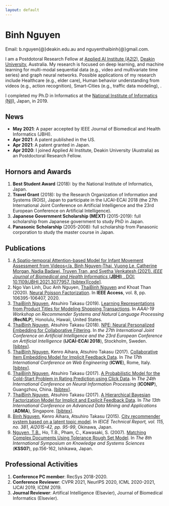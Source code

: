 ```yaml
---
layout: default
---
```

# Binh Nguyen
Email: b.nguyen{@}deakin.edu.au and nguyenthaibinh{@}gmail.com.

I am a Postdotoral Research Fellow at <a href="https://a2i2.deakin.edu.au">Applied AI Institute (A2I2)</a>, <a href="https://www.deakin.edu.au">Deakin University</a>, Australia. My research is focused on deep learning, and machine learning for multi-modal sequential data (e.g., video and multivariate time series) and graph neural networks. Possible applications of my research include Healthcare (e.g., elder care), Human behavior understanding from videos (e.g., action recognition), Smart-Cities (e.g., traffic data modeling), .

I completed my Ph.D in Informatics at the <a href="http://www.nii.ac.jp/graduate/en/">National Institute of Informatics (NII)</a>, Japan, in 2019.

## News
- **May 2021**: A paper accepted by IEEE Journal of Biomedical and Health Informatics (JBHI).
- **Apr 2021**: A patent published in the US.
- **Apr 2021**: A patent granted in Japan.
- **Apr 2020**: I joined Applied AI Institute, Deakin University (Australia) as an Postdoctoral Research Fellow.

## Hornors and Awards
1. **Best Student Award** (2018): by the National Institute of Informatics, Japan.
2. **Travel Grant** (2018): by the Research Organization of Information and Systems (ROIS), Japan to participate in the IJCAI-ECAI 2018 (the 27th International Joint Conference on Artificial Intelligence and the 23rd European Conference on Artificial Intelligence).
3. **Japanese Government Scholarship (MEXT)** (2015-2019): full scholarship from Japanese government to study PhD in Japan.
4. **Panasonic Scholarship** (2005-2008): full scholarship from Panasonic corporation to study the master course in Japan.

## Publications
1. <a href='https://ieeexplore.ieee.org/document/9425001' target="_blank">A Spatio-temporal Attention-based Model for Infant Movement Assessment from Videos</a, <u>Binh Nguyen-Thai</u>, Vuong Le, Catherine Morgan, Nadia Badawi, Truyen Tran, and Svetha Venkatesh (2021).
*IEEE Journal of Biomedical and Health Informatics* (**JBHI**) . DOI: 10.1109/JBHI.2021.3077957. [<a href="bibtex.html#stam2021">bibtex</a>][<a href="https://github.com/nguyenthaibinh/stam" target="_blank">code</a>].
3. Ngo Van Linh, Duc Anh Nguyen, <u>ThaiBinh Nguyen</u> and Khoat Than (2020). <a href="https://ieeexplore.ieee.org/document/9091827" target="_blank">Neural Poisson Factorization</a>. In **IEEE Access**, vol. 8, pp. 106395-106407, 2020.
4. <u>ThaiBinh Nguyen</u>, Atsuhiro Takasu (2019). <a href='https://arxiv.org/pdf/1811.01166' target="_blank">Learning Representations from Product Titles for Modeling Shopping Transactions</a>. In *AAAI-19 Workshop on Recommender Systems and Natural Language Processing* (**RecNLP**), Honolulu, Hawaii, United States.
5. <u>ThaiBinh Nguyen</u>, Atsuhiro Takasu (2018). <a href='papers/npe_ijcai18.pdf' target="_blank">NPE: Neural Personalized Embedding for Collaborative Filtering</a>. In *the 27th International Joint Conference on Artificial Intelligence and the 23rd European Conference on Artificial Intelligence* (**IJCAI-ECAI 2018**), Stockholm, Sweden. <!--[<a href="https://github.com/nguyenthaibinh/NPE"  target="_blank">code</a>]-->[<a href="bibtex.html#nguyen2018npe">bibtex</a>].
6. <u>ThaiBinh Nguyen</u>, Kenro Aihara, Atsuhiro Takasu (2017). <a href='papers/icwe2017.pdf' target="_blank">Collaborative Item Embedding Model for Implicit Feedback Data</a>. In *The 17th International Conference on Web Engineering* (**ICWE**), Rome, Italy. [<a href="bibtex.html#nguyen2017collaborative">bibtex</a>].
7. <u>ThaiBinh Nguyen</u>, Atsuhiro Takasu (2017). <a href='papers/iconip2017.pdf' target="_blank">A Probabilistic Model for the Cold-Start Problem in Rating Prediction using Click Data</a>. In *The 24th International Conference on Neural Information Processing* (**ICONIP**), Guangzhou, China. [<a href="bibtex.html#nguyen2017probabilistic">bibtex</a>].
8. <u>ThaiBinh Nguyen</u>, Atsuhiro Takasu (2017). <a href='papers/adma2017.pdf' target="_blank">A Hierarchical Bayesian Factorization Model for Implicit and Explicit Feedback Data</a>. In *The 13th International Conference on Advanced Data Mining and Applications* (**ADMA**), Singapore. [<a href="bibtex.html#nguyen2017hierarchical">bibtex</a>].
9. <u>Binh Nguyen</u>, Kenro Aihara, Atsuhiro Takasu (2015). <a href='papers/city_rec2015.pdf' target="_blank">City recommender system based on a latent topic model</a>. In *IEICE Technical Report, vol. 115, no. 381, AI2015-42, pp. 95-99*, Okinawa, Japan.
10. <u>Nguyen, T.B.</u>, Ho, T.B., Pham, C., Kawasaki, S. (2007). <a href='papers/kss2007.pdf' target="_blank">Matching Complex Documents Using Tolerance Rough Set Model</a>. In *The 8th International Symposium on Knowledge and Systems Sciences* (**KSS07**), pp.156-162, Ishikawa, Japan.

## Professional Activities
1. **Conference PC member**: RecSys 2018-2020.
2. **Conference Reviewer**: CVPR 2021, NeurIPS 2020, ICML 2020-2021, IJCAI 2019, ICDM 2019.
3. **Journal Reviewer**: Artifical Intelligence (Elsevier), Journal of Biomedical Informatics (Elsevier). 

